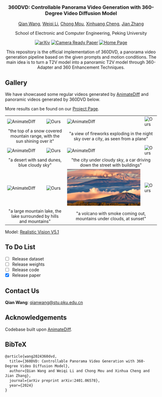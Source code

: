 <div align="center">
<!-- <h1>360DVD</h1> -->
<h3>360DVD: Controllable Panorama Video Generation with 360-Degree Video Diffusion Model</h3>

[Qian Wang](https://akaneqwq.github.io/), [Weiqi Li](https://github.com/lwq20020127/), [Chong Mou](https://github.com/MC-E/), [Xinhuang Cheng](https://cxh0519.github.io/), [Jian Zhang](https://jianzhang.tech/)

School of Electronic and Computer Engineering, Peking University

[![arXiv](https://img.shields.io/badge/arXiv-2401.06578-b31b1b.svg)](https://arxiv.org/abs/2401.06578)
[![Camera Ready Paper](https://img.shields.io/badge/Paper-<360DVD>-green.svg)](https://github.com/akaneqwq/360DVD/blob/main/__assets__/360DVD.pdf)
[![Home Page](https://img.shields.io/badge/Project-<Website>-blue.svg)](https://akaneqwq.github.io/360DVD/)
<!-- [![Hugging Face Spaces](https://img.shields.io/badge/%F0%9F%A4%97%20Hugging%20Face-Spaces-yellow)]() -->

This repository is the official implementation of 360DVD, a panorama video generation pipeline based on the given prompts and motion conditions. The main idea is to turn a T2V model into a panoramic T2V model through 360-Adapter and 360 Enhancement Techniques.

</div>

## Gallery

We have showcased some regular videos generated by [AnimateDiff](https://github.com/guoyww/AnimateDiff) and panoramic videos generated by 360DVD below. 

More results can be found on our [Project Page](https://akaneqwq.github.io/360DVD/).

<table>
  <tr>
    <td><img src="__assets__/videos/1.gif" alt="AnimateDiff"></td>
    <td><img src="__assets__/videos/1_1.gif" alt="Ours"></td>
    <td><img src="__assets__/videos/2.gif" alt="AnimateDiff"></td>
    <td><img src="__assets__/videos/2_1.gif" alt="Ours"></td>
  </tr>
  <tr>
    <td colspan="2"><center>"the top of a snow covered mountain range, with the sun shining over it"</center></td>
    <td colspan="2"><center>"a view of fireworks exploding in the night sky over a city, as seen from a plane"</center></td>
  </tr>
  <tr>
    <td><img src="__assets__/videos/3.gif" alt="AnimateDiff"></td>
    <td><img src="__assets__/videos/3_1.gif" alt="Ours"></td>
    <td><img src="__assets__/videos/4.gif" alt="AnimateDiff"></td>
    <td><img src="__assets__/videos/4_1.gif" alt="Ours"></td>
  </tr>
  <tr>
    <td colspan="2"><center>"a desert with sand dunes, blue cloudy sky"</center></td>
    <td colspan="2"><center>"the city under cloudy sky, a car driving down the street with buildings"</center></td>
  </tr>
  <tr>
    <td><img src="__assets__/videos/5.gif" alt="AnimateDiff"></td>
    <td><img src="__assets__/videos/5_1.gif" alt="Ours"></td>
    <td><img src="__assets__/videos/6.gif" alt="AnimateDiff"></td>
    <td><img src="__assets__/videos/6_1.gif" alt="Ours"></td>
  </tr>
  <tr>
    <td colspan="2"><center>"a large mountain lake, the lake surrounded by hills and mountains"</center></td>
    <td colspan="2"><center>"a volcano with smoke coming out, mountains under clouds, at sunset"</center></td>
  </tr>
</table>

Model: [Realistic Vision V5.1](https://civitai.com/models/4201/realistic-vision-v20)

## To Do List
- [ ] Release dataset
- [ ] Release weights
- [ ] Release code
- [x] Release paper

## Contact Us
**Qian Wang**: [qianwang@stu.pku.edu.cn](mailto:qianwang@stu.pku.edu.cn)

## Acknowledgements
Codebase built upon [AnimateDiff](https://github.com/guoyww/AnimateDiff).

## BibTeX
```
@article{wang2024360dvd,
  title={360DVD: Controllable Panorama Video Generation with 360-Degree Video Diffusion Model},
  author={Qian Wang and Weiqi Li and Chong Mou and Xinhua Cheng and Jian Zhang},
  journal={arXiv preprint arXiv:2401.06578},
  year={2024}
}
```